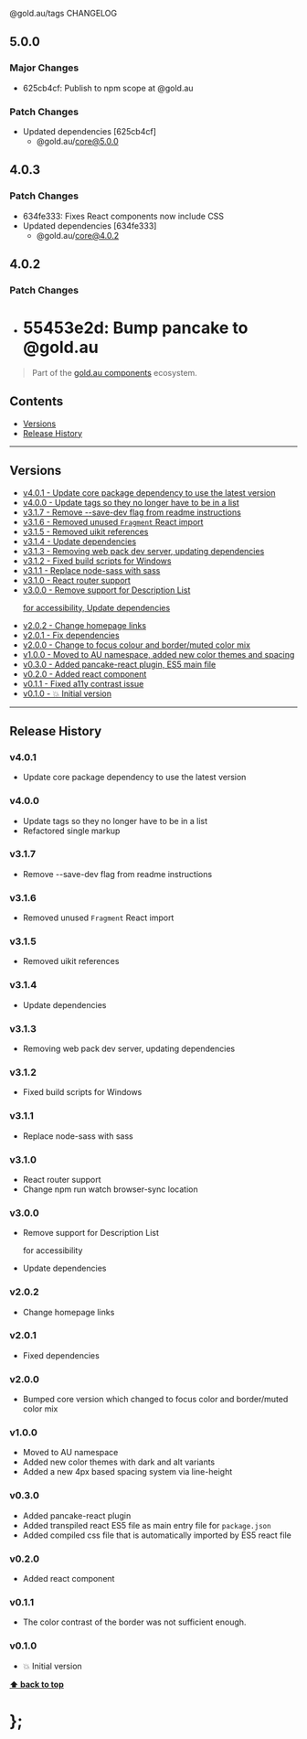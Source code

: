@gold.au/tags CHANGELOG

## 5.0.0

### Major Changes

- 625cb4cf: Publish to npm scope at @gold.au

### Patch Changes

- Updated dependencies [625cb4cf]
  - @gold.au/core@5.0.0

## 4.0.3

### Patch Changes

- 634fe333: Fixes React components now include CSS
- Updated dependencies [634fe333]
  - @gold.au/core@4.0.2

## 4.0.2

### Patch Changes

- # 55453e2d: Bump pancake to @gold.au

> Part of the [gold.au components](https://github.com/designsystemau/gold-design-system/) ecosystem.

## Contents

- [Versions](#install)
- [Release History](#release-history)

---

## Versions

- [v4.0.1 - Update core package dependency to use the latest version](#v401)
- [v4.0.0 - Update tags so they no longer have to be in a list](#v400)
- [v3.1.7 - Remove --save-dev flag from readme instructions](#v317)
- [v3.1.6 - Removed unused `Fragment` React import](#v316)
- [v3.1.5 - Removed uikit references](#v315)
- [v3.1.4 - Update dependencies](#v314)
- [v3.1.3 - Removing web pack dev server, updating dependencies](#v313)
- [v3.1.2 - Fixed build scripts for Windows](#v312)
- [v3.1.1 - Replace node-sass with sass](#v311)
- [v3.1.0 - React router support](#v310)
- [v3.0.0 - Remove support for Description List <DL> for accessibility, Update dependencies](#v300)
- [v2.0.2 - Change homepage links](#v202)
- [v2.0.1 - Fix dependencies](#v201)
- [v2.0.0 - Change to focus colour and border/muted color mix](#v200)
- [v1.0.0 - Moved to AU namespace, added new color themes and spacing](#v100)
- [v0.3.0 - Added pancake-react plugin, ES5 main file](#v030)
- [v0.2.0 - Added react component](#v020)
- [v0.1.1 - Fixed a11y contrast issue](#v011)
- [v0.1.0 - 💥 Initial version](#v010)

---

## Release History

### v4.0.1

- Update core package dependency to use the latest version

### v4.0.0

- Update tags so they no longer have to be in a list
- Refactored single markup

### v3.1.7

- Remove --save-dev flag from readme instructions

### v3.1.6

- Removed unused `Fragment` React import

### v3.1.5

- Removed uikit references

### v3.1.4

- Update dependencies

### v3.1.3

- Removing web pack dev server, updating dependencies

### v3.1.2

- Fixed build scripts for Windows

### v3.1.1

- Replace node-sass with sass

### v3.1.0

- React router support
- Change npm run watch browser-sync location

### v3.0.0

- Remove support for Description List <DL> for accessibility
- Update dependencies

### v2.0.2

- Change homepage links

### v2.0.1

- Fixed dependencies

### v2.0.0

- Bumped core version which changed to focus color and border/muted color mix

### v1.0.0

- Moved to AU namespace
- Added new color themes with dark and alt variants
- Added a new 4px based spacing system via line-height

### v0.3.0

- Added pancake-react plugin
- Added transpiled react ES5 file as main entry file for `package.json`
- Added compiled css file that is automatically imported by ES5 react file

### v0.2.0

- Added react component

### v0.1.1

- The color contrast of the border was not sufficient enough.

### v0.1.0

- 💥 Initial version

**[⬆ back to top](#contents)**

# };
